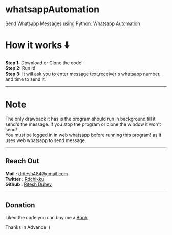 # whatsappAutomation
Send Whatsapp Messages using Python. Whatsapp Automation

# How it works ⬇️
**Step 1:** Download or Clone the code!  
**Step 2:** Run it!  
**Step 3:** It will ask you to enter message text,receiver's whatsapp number, and time to send it.    

---
# Note  
The only drawback it has is the program should run in background till it send's the message. If you stop the program or clone the window it won't send!   
You must be logged in in web whatsapp before running this program! as it uses web whatsapp to send message.  

---

## Reach Out

**Mail :**  [dritesh484@gmail.com](mailto:dritesh484@gmail.com)  
**Twitter :** [Rdchikku](https://twitter.com/Rdchikku_)  
**Github :** [Ritesh Dubey](https://github.com/0xchikku)

---

## Donation

Liked the code you can buy me a [Book](https://www.buymeacoffee.com/Chikku)

Thanks In Advance :)  

